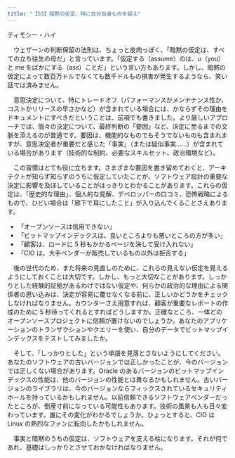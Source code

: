 ```yaml
---
title: "【53】暗黙の仮定、特に自分自身ものを疑え"
---
```



ティモシー・ハイ


　ウェザーンの判断保留の法則は、ちょっと皮肉っぽく、「暗黙の仮定は、すべての立ち往生の母だ」と言っています。「仮定する（assume）のは、u（you）と me をばかにする（ass）ことだ」という言い方もあります。しかし、暗黙の仮定によって数百万ドルでなくても数千ドルもの損害が発生するようなら、笑い話では済みません。

　意思決定について、特にトレードオフ（パフォーマンスかメンテナンス性か、コストかリリースの早さかなど）が含まれている場合には、かならずその理由をドキュメントにすべきだということは、前項でも書きました。より厳しいアプローチでは、個々の決定について、最終判断の「要因」など、決定に至るまでの文脈を添えるのが普通です。要因は、機能的なものでもそうでないものも含まれますが、意思決定者が重要だと感じた「事実」（または疑似事実……）が含まれている場合があります（技術的な制約、必要なスキルセット、政治環境など）。

　この習慣はとても役に立ちます。さまざまな要因を書き留めておくと、アーキテクトが知らず知らずのうちに仮定していたことが、ソフトウェア設計の重要な決定に影響を及ぼしていることがはっきりとわかることがあります。これらの仮定は、「歴史的な理由」、個人的な見解、デベロッパーの口コミ、恐怖戦略によるもので、ひどい場合は「廊下で耳にしたこと」が入り込んでくることさえあります。

  - 「オープンソースは信用できない」
  - 「ビットマップインデックスは、良いところよりも悪いところの方が多い」
  - 「顧客は、ロードに 5 秒もかかるページを決して受け入れない」
  - 「CIO は、大手ベンダーが販売しているもの以外は拒否する」

　後の世代のため、また将来の見直しのために、これらの見えない仮定を見えるようにしておくことは大切です。しかし、もっと大切なことがあります。しっかりとした経験的証拠があるわけではない仮定や、何らかの政治的な理由による関係者の思い込みは、決定が容易に覆せなくなる前に、正しいかどうかをチェックしなければなりません。カウンターさえ用意すれば、顧客が重要なレポートの作成のために 5 秒待ってくれるとすればどうしますか。正確なところ、一体どのオープンソースプロジェクトに信頼が置けないのでしょうか。あなたのアプリケーションのトランザクションやクエリーを使い、自分のデータでビットマップインデックスをテストしてみましたか。

　そして、「しっかりとした」という単語を見落とさないようにしてください。あなたのソフトウェアの古いバージョンでは正しかったことが、今のバージョンでは正しくない場合があります。Oracle のあるバージョンのビットマップインデックスの性能は、他のバージョンの性能とは異なるかもしれません。古いバージョンのライブラリは、今のバージョンならフィックスされているセキュリティホールを持っているかもしれません。以前信頼できるソフトウェアベンダーだったところが、倒産寸前になっている可能性もあります。技術の風景も人も日々変わっています。誰にその変化がわかるでしょうか。ひょっとすると、CIO は Linux の熱烈なファンに転向したかもしれません。

　事実と暗黙のうちの仮定は、ソフトウェアを支える柱になります。それが何であれ、基礎はしっかりとさせておかなければなりません。
